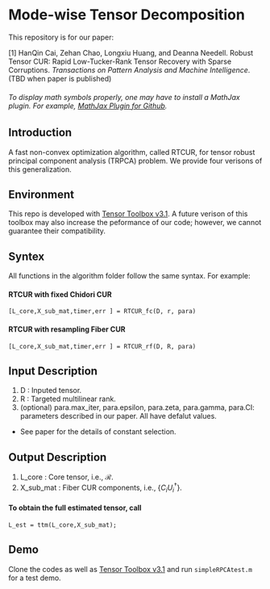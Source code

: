 # Mode-wise Tensor Decomposition

This repository is for our paper:

[1] HanQin Cai, Zehan Chao, Longxiu Huang, and Deanna Needell. <!-- <a href=https://jmlr.org/papers/v22/21-0287.html> --> Robust Tensor CUR: Rapid Low-Tucker-Rank Tensor Recovery with Sparse Corruptions</a>. *Transactions on Pattern Analysis and Machine Intelligence*. (TBD when paper is published)

###### To display math symbols properly, one may have to install a MathJax plugin. For example, [MathJax Plugin for Github](https://chrome.google.com/webstore/detail/mathjax-plugin-for-github/ioemnmodlmafdkllaclgeombjnmnbima?hl=en).


## Introduction
A fast non-convex optimization algorithm, called RTCUR, for tensor robust principal component analysis (TRPCA) problem. We provide four verisons of this generalization.


## Environment
This repo is developed with <a href=https://gitlab.com/tensors/tensor_toolbox/-/releases/v3.1>Tensor Toolbox v3.1</a>. A future verison of this toolbox may also increase the peformance of our code; however, we cannot guarantee their compatibility.


## Syntex
All functions in the algorithm folder follow the same syntax. For example:
#### RTCUR with fixed Chidori CUR
```
[L_core,X_sub_mat,timer,err ] = RTCUR_fc(D, r, para)
```

#### RTCUR with resampling Fiber CUR
```
[L_core,X_sub_mat,timer,err ] = RTCUR_rf(D, R, para)
```

## Input Description
1. D : Inputed tensor. 
1. R : Targeted multilinear rank.
1. (optional) para.max_iter, para.epsilon, para.zeta, para.gamma, para.CI: parameters described in our paper. All have defalut values.

* See paper for the details of constant selection.

## Output Description
1. L_core : Core tensor, i.e., $\mathcal{R}$.
1. X_sub_mat : Fiber CUR components, i.e., {$C_i U_i^\dagger$}.

#### To obtain the full estimated tensor, call 
```
L_est = ttm(L_core,X_sub_mat);
```

## Demo

Clone the codes as well as <a href=https://gitlab.com/tensors/tensor_toolbox/-/releases/v3.1>Tensor Toolbox v3.1</a> and run `simpleRPCAtest.m` for a test demo.
